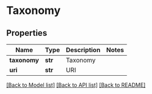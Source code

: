 # Taxonomy

## Properties
Name | Type | Description | Notes
------------ | ------------- | ------------- | -------------
**taxonomy** | **str** | Taxonomy | 
**uri** | **str** | URI | 

[[Back to Model list]](../README.md#documentation-for-models) [[Back to API list]](../README.md#documentation-for-api-endpoints) [[Back to README]](../README.md)


